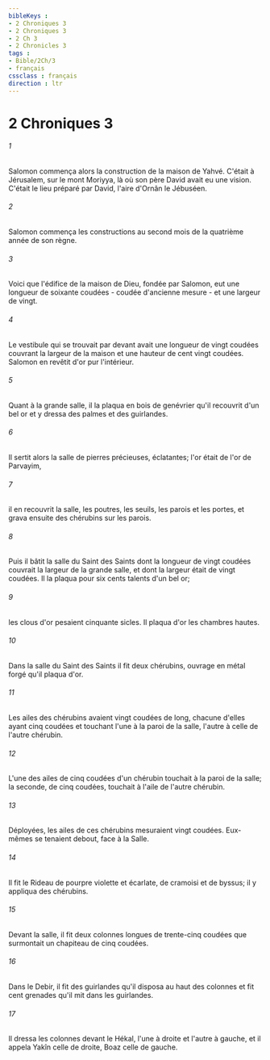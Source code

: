 ```yaml
---
bibleKeys : 
- 2 Chroniques 3
- 2 Chroniques 3
- 2 Ch 3
- 2 Chronicles 3
tags : 
- Bible/2Ch/3
- français
cssclass : français
direction : ltr
---
```


# 2 Chroniques 3

###### 1
Salomon commença alors la construction de la maison de Yahvé. C'était à Jérusalem, sur le mont Moriyya, là où son père David avait eu une vision. C'était le lieu préparé par David, l'aire d'Ornân le Jébuséen. 
###### 2
Salomon commença les constructions au second mois de la quatrième année de son règne. 
###### 3
Voici que l'édifice de la maison de Dieu, fondée par Salomon, eut une longueur de soixante coudées - coudée d'ancienne mesure - et une largeur de vingt. 
###### 4
Le vestibule qui se trouvait par devant avait une longueur de vingt coudées couvrant la largeur de la maison et une hauteur de cent vingt coudées. Salomon en revêtit d'or pur l'intérieur. 
###### 5
Quant à la grande salle, il la plaqua en bois de genévrier qu'il recouvrit d'un bel or et y dressa des palmes et des guirlandes. 
###### 6
Il sertit alors la salle de pierres précieuses, éclatantes; l'or était de l'or de Parvayim, 
###### 7
il en recouvrit la salle, les poutres, les seuils, les parois et les portes, et grava ensuite des chérubins sur les parois. 
###### 8
Puis il bâtit la salle du Saint des Saints dont la longueur de vingt coudées couvrait la largeur de la grande salle, et dont la largeur était de vingt coudées. Il la plaqua pour six cents talents d'un bel or; 
###### 9
les clous d'or pesaient cinquante sicles. Il plaqua d'or les chambres hautes. 
###### 10
Dans la salle du Saint des Saints il fit deux chérubins, ouvrage en métal forgé qu'il plaqua d'or. 
###### 11
Les ailes des chérubins avaient vingt coudées de long, chacune d'elles ayant cinq coudées et touchant l'une à la paroi de la salle, l'autre à celle de l'autre chérubin. 
###### 12
L'une des ailes de cinq coudées d'un chérubin touchait à la paroi de la salle; la seconde, de cinq coudées, touchait à l'aile de l'autre chérubin. 
###### 13
Déployées, les ailes de ces chérubins mesuraient vingt coudées. Eux-mêmes se tenaient debout, face à la Salle. 
###### 14
Il fit le Rideau de pourpre violette et écarlate, de cramoisi et de byssus; il y appliqua des chérubins. 
###### 15
Devant la salle, il fit deux colonnes longues de trente-cinq coudées que surmontait un chapiteau de cinq coudées. 
###### 16
Dans le Debir, il fit des guirlandes qu'il disposa au haut des colonnes et fit cent grenades qu'il mit dans les guirlandes. 
###### 17
Il dressa les colonnes devant le Hékal, l'une à droite et l'autre à gauche, et il appela Yakîn celle de droite, Boaz celle de gauche. 
